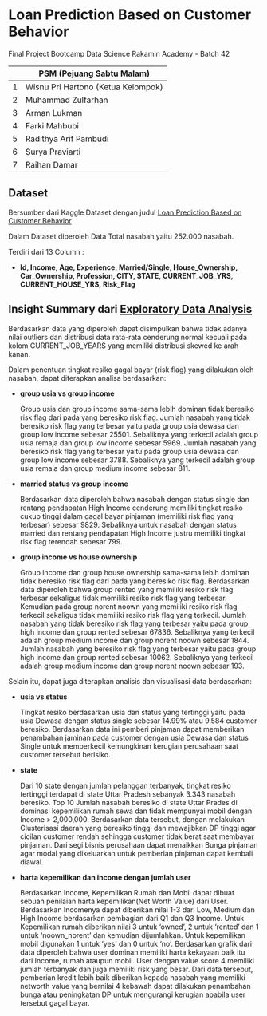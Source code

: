 # Loan Prediction Based on Customer Behavior
Final Project Bootcamp Data Science Rakamin Academy - Batch 42 

|   	| **PSM (Pejuang Sabtu Malam)**    	   |
|---	|--------------------------------------|
| 1 	| Wisnu Pri Hartono  (Ketua Kelompok)  |
| 2 	| Muhammad Zulfarhan 	                 |
| 3 	| Arman Lukman   	                     |
| 4 	| Farki Mahbubi 	                     |
| 5 	| Radithya Arif Pambudi   	           |
| 6 	| Surya Praviarti      	               |
| 7 	| Raihan Damar 	                       |

## Dataset
Bersumber dari Kaggle Dataset dengan judul [Loan Prediction Based on Customer Behavior](https://www.kaggle.com/datasets/subhamjain/loan-prediction-based-on-customer-behavior)

Dalam Dataset diperoleh Data Total nasabah yaitu 252.000 nasabah.

Terdiri dari 13 Column : 
  - **Id, Income, Age, Experience, Married/Single, House_Ownership, Car_Ownership, Profession, CITY, STATE, CURRENT_JOB_YRS, CURRENT_HOUSE_YRS, Risk_Flag**

## Insight Summary dari [Exploratory Data Analysis](https://colab.research.google.com/drive/1dkZTO5T_3kKiRdpLPdupE97ANdhv2t2L?usp=sharing)
Berdasarkan data yang diperoleh dapat disimpulkan bahwa tidak adanya nilai outliers dan distribusi data rata-rata cenderung normal kecuali pada kolom CURRENT_JOB_YEARS yang memiliki distribusi skewed ke arah kanan.

Dalam penentuan tingkat resiko gagal bayar (risk flag) yang dilakukan oleh nasabah, dapat diterapkan analisa berdasarkan:
  - **group usia vs group income**
    
    Group usia dan group income sama-sama lebih dominan tidak beresiko risk flag dari pada yang beresiko risk flag.
    Jumlah nasabah yang tidak beresiko risk flag yang terbesar yaitu pada group usia dewasa dan group low income sebesar 25501. Sebaliknya yang terkecil adalah group usia remaja dan group low income sebesar 5969.
    Jumlah nasabah yang beresiko risk flag yang terbesar yaitu pada group usia dewasa dan group low income sebesar 3788. Sebaliknya yang terkecil adalah group usia remaja dan group medium income sebesar 811.

 - **married status vs group income**

    Berdasarkan data diperoleh bahwa nasabah dengan status single dan rentang pendapatan High Income cenderung memiliki tingkat resiko cukup tinggi dalam gagal bayar pinjaman (memiliki risk flag yang terbesar) sebesar 9829.
   Sebaliknya untuk nasabah dengan status married dan rentang pendapatan High Income justru memiliki tingkat risk flag terendah sebesar 799.

  - **group income vs house ownership**
    
    Group income dan group house ownership sama-sama lebih dominan tidak beresiko risk flag dari pada yang beresiko risk flag.
    Berdasarkan data diperoleh bahwa group rented yang memiliki resiko risk flag terbesar sekaligus tidak memiliki resiko risk flag yang terbesar.
    Kemudian pada group norent noown yang memiliki resiko risk flag terkecil sekaligus tidak memiliki resiko risk flag yang terkecil.
    Jumlah nasabah yang tidak beresiko risk flag yang terbesar yaitu pada group high income dan group rented sebesar 67836.
    Sebaliknya yang terkecil adalah group medium income dan group norent noown sebesar 1844.
    Jumlah nasabah yang beresiko risk flag yang terbesar yaitu pada group high income dan group rented sebesar 10062.
    Sebaliknya yang terkecil adalah group medium income dan group norent noown sebesar 193.

Selain itu, dapat juga diterapkan analisis dan visualisasi data berdasarkan:
  - **usia vs status**
    
    Tingkat resiko berdasarkan usia dan status yang tertinggi yaitu pada usia Dewasa dengan status single sebesar 14.99% atau 9.584 customer beresiko.
    Berdasarkan data ini pemberi pinjaman dapat memberikan penambahan jaminan pada customer dengan usia Dewasa dan status Single untuk memperkecil kemungkinan kerugian perusahaan saat customer tersebut berisiko.

  - **state**
    
    Dari 10 state dengan jumlah pelanggan terbanyak, tingkat resiko tertinggi terdapat di state Uttar Pradesh sebanyak 3.343 nasabah beresiko. Top 10 Jumlah nasabah beresiko di state Uttar Prades di dominasi kepemilikan rumah sewa dan tidak mempunyai mobil dengan Income > 2,000,000.
    Berdasarkan data tersebut, dengan melakukan Clusterisasi daerah yang beresiko tinggi  dan mewajibkan DP tinggi agar cicilan customer rendah sehingga customer tidak berat saat membayar pinjaman.
    Dari segi bisnis perusahaan dapat menaikkan  Bunga pinjaman agar modal yang dikeluarkan untuk pemberian pinjaman  dapat kembali diawal.

  - **harta kepemilikan dan income dengan jumlah user**
    
    Berdasarkan Income, Kepemilikan Rumah dan Mobil dapat dibuat sebuah penilaian harta kepemilikan(Net Worth Value) dari User. Berdasarkan Incomenya dapat diberikan nilai 1-3 dari Low, Medium dan High Income berdasarkan pembagian dari Q1 dan Q3 Income. Untuk Kepemilikan rumah diberikan nilai 3 untuk ‘owned’, 2 untuk ‘rented’ dan 1 untuk ‘noown_norent’ dan kemudian dijumlahkan. Untuk kepemilikan mobil digunakan 1 untuk ‘yes’ dan 0 untuk ‘no’. Berdasarkan grafik dari data diperoleh bahwa user dominan memiliki harta kekayaan baik itu dari Income, rumah ataupun mobil. User dengan value score 4 memiliki jumlah terbanyak dan juga memiliki risk yang besar.
    Dari data tersebut, pemberian kredit lebih baik diberikan kepada nasabah yang memiliki networth value yang bernilai 4 kebawah dapat dilakukan penambahan bunga atau peningkatan DP untuk mengurangi kerugian apabila user tersebut gagal bayar. 
